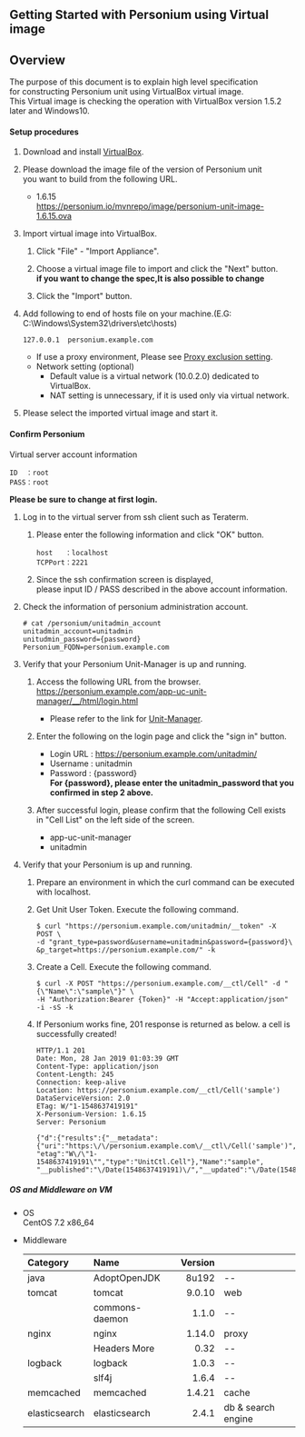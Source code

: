 Getting Started with Personium using Virtual image
----------------------------------------------------

Overview
--------

The purpose of this document is to explain high level specification  
for constructing Personium unit using VirtualBox virtual image.  
This Virtual image is checking the operation with VirtualBox version 1.5.2 later and Windows10.

#### Setup procedures

1. Download and install [VirtualBox](https://www.virtualbox.org/wiki/Downloads).

1. Please download the image file of the version of Personium unit  
   you want to build from the following URL.  

   * 1.6.15  
     https://personium.io/mvnrepo/image/personium-unit-image-1.6.15.ova  

1. Import virtual image into VirtualBox.  

    1. Click "File" - "Import Appliance".  

    1. Choose a virtual image file to import and click the "Next" button.  
        **if you want to change the spec,It is also possible to change**

    1. Click the "Import" button.

1. Add following to end of hosts file on your machine.(E.G: C:\Windows\System32\drivers\etc\hosts)  

    ```
    127.0.0.1  personium.example.com
    ```

    * If use a proxy environment, Please see [Proxy exclusion setting](proxy_exclusion_setting.md "").  
    * Network setting (optional)  
      * Default value is a virtual network (10.0.2.0) dedicated to VirtualBox.  
      * NAT setting is unnecessary, if it is used only via virtual network.

1. Please select the imported virtual image and start it.  

#### Confirm Personium

Virtual server account information
```
ID  ：root  
PASS：root
```
**Please be sure to change at first login.**

1. Log in to the virtual server from ssh client such as Teraterm.

    1. Please enter the following information and click "OK" button.  

        ```
        host   ：localhost  
        TCPPort：2221
        ```

    1. Since the ssh confirmation screen is displayed,  
       please input ID / PASS described in the above account information.

1. Check the information of personium administration account.

   ```
   # cat /personium/unitadmin_account
   unitadmin_account=unitadmin
   unitudmin_password={password}
   Personium_FQDN=personium.example.com
   ```

1. Verify that your Personium Unit-Manager is up and running.

    1. Access the following URL from the browser.   
        https://personium.example.com/app-uc-unit-manager/__/html/login.html  
        * Please refer to the link for [Unit-Manager](https://github.com/personium/app-uc-unit-manager "").  

    1. Enter the following on the login page and click the "sign in" button.  
       * Login URL      : https://personium.example.com/unitadmin/  
       * Username       : unitadmin  
       * Password       : {password}  
         **For {password}, ​​please enter the unitadmin_password that you confirmed in step 2 above.**

    1. After successful login, please confirm that the following Cell exists  
       in "Cell List" on the left side of the screen.  
       * app-uc-unit-manager
       * unitadmin

1. Verify that your Personium is up and running.  

    1. Prepare an environment in which the curl command can be executed with localhost.

    1. Get Unit User Token. Execute the following command.

       ```
       $ curl "https://personium.example.com/unitadmin/__token" -X POST \
       -d "grant_type=password&username=unitadmin&password={password}\
       &p_target=https://personium.example.com/" -k  
       ```

    1. Create a Cell. Execute the following command.

        ```
        $ curl -X POST "https://personium.example.com/__ctl/Cell" -d "{\"Name\":\"sample\"}" \
        -H "Authorization:Bearer {Token}" -H "Accept:application/json" -i -sS -k
        ```

    1. If Personium works fine, 201 response is returned as below. a cell is successfully created!  

        ```
        HTTP/1.1 201
        Date: Mon, 28 Jan 2019 01:03:39 GMT
        Content-Type: application/json
        Content-Length: 245
        Connection: keep-alive
        Location: https://personium.example.com/__ctl/Cell('sample')
        DataServiceVersion: 2.0
        ETag: W/"1-1548637419191"
        X-Personium-Version: 1.6.15
        Server: Personium
        
        {"d":{"results":{"__metadata":{"uri":"https:\/\/personium.example.com\/__ctl\/Cell('sample')",
        "etag":"W\/\"1-1548637419191\"","type":"UnitCtl.Cell"},"Name":"sample",
        "__published":"\/Date(1548637419191)\/","__updated":"\/Date(1548637419191)\/"}}}
        ```

##### OS and Middleware on VM

* OS  
CentOS 7.2 x86_64

* Middleware  

    |Category       | Name           |Version       |                   |
    |:--------------|:---------------|-------------:|:------------------|
    | java          | AdoptOpenJDK   |        8u192 | --                |
    | tomcat        | tomcat         |       9.0.10 | web               |
    |               | commons-daemon |        1.1.0 | --                |
    | nginx         | nginx          |       1.14.0 | proxy             |
    |               | Headers More   |         0.32 | --                |
    | logback       | logback        |        1.0.3 | --                |
    |               | slf4j          |        1.6.4 | --                |
    | memcached     | memcached      |       1.4.21 | cache             |
    | elasticsearch | elasticsearch  |        2.4.1 | db & search engine|
